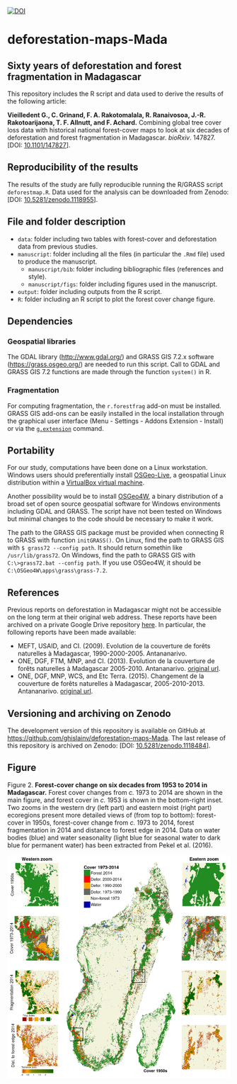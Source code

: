 [![DOI](https://zenodo.org/badge/80503650.svg)](https://zenodo.org/badge/latestdoi/80503650)

# deforestation-maps-Mada

## Sixty years of deforestation and forest fragmentation in Madagascar

This repository includes the R script and data used to derive the results of the following article:

**Vieilledent G., C. Grinand, F. A. Rakotomalala, R. Ranaivosoa, J.-R. Rakotoarijaona, T. F. Allnutt, and F. Achard.** Combining global tree cover loss data with historical national forest-cover maps to look at six decades of deforestation and forest fragmentation in Madagascar. _bioRxiv_. 147827. \[DOI: [10.1101/147827](https://doi.org/10.1101/147827)\].

## Reproducibility of the results

The results of the study are fully reproducible running the R/GRASS script `deforestmap.R`. Data used for the analysis can be downloaded from Zenodo: \[DOI: [10.5281/zenodo.1118955](https://doi.org/10.5281/zenodo.1118955)\].

## File and folder description

- `data`: folder including two tables with forest-cover and deforestation data from previous studies.
- `manuscript`: folder including all the files (in particular the `.Rmd` file) used to produce the manuscript.
    - `manuscript/bib`: folder including bibliographic files (references and style).
    - `manuscript/figs`: folder including figures used in the manuscript.
- `output`: folder including outputs from the R script.
- `R`: folder including an R script to plot the forest cover change figure.

## Dependencies

### Geospatial libraries

The GDAL library (<http://www.gdal.org/>) and GRASS GIS 7.2.x software (<https://grass.osgeo.org/>) are needed to run this script. Call to GDAL and GRASS GIS 7.2 functions are made through the function `system()` in R. 

### Fragmentation

For computing fragmentation, the `r.forestfrag` add-on must be installed. GRASS GIS add-ons can be easily installed in the local installation through the graphical user interface (Menu - Settings - Addons Extension - Install) or via the [`g.extension`](https://grass.osgeo.org/grass72/manuals/g.extension.html) command.

## Portability

For our study, computations have been done on a Linux workstation. Windows users should preferentially install [OSGeo-Live](https://live.osgeo.org/en/), a geospatial Linux distribution within a [VirtualBox virtual machine](https://live.osgeo.org/en/quickstart/virtualization_quickstart.html).

Another possibility would be to install [OSGeo4W](https://trac.osgeo.org/osgeo4w/), a binary distribution of a broad set of open source geospatial software for Windows environments including GDAL and GRASS. The script have not been tested on Windows but minimal changes to the code should be necessary to make it work.

The path to the GRASS GIS package must be provided when connecting R to GRASS with function `initGRASS()`. On Linux, find the path to GRASS GIS with `$ grass72 --config path`. It should return somethin like `/usr/lib/grass72`. On Windows, find the path to GRASS GIS with `C:\>grass72.bat --config path`. If you use OSGeo4W, it should be `C:\OSGeo4W\apps\grass\grass-7.2`.

## References

Previous reports on deforestation in Madagascar might not be accessible on the long term at their original web address. These reports have been archived on a private Google Drive repository [here](https://drive.google.com/drive/folders/1nq8CuMacT0uZuNO6q05al94d6KYp1FaK?usp=sharing). In particular, the following reports have been made available:

- MEFT, USAID, and CI. (2009). Evolution de la couverture de forêts naturelles à Madagascar, 1990-2000-2005. Antananarivo.
- ONE, DGF, FTM, MNP, and CI. (2013). Evolution de la couverture de forêts naturelles à Madagascar 2005-2010. Antananarivo. [original url](https://www.pnae.mg/couverture-de-forets-naturelles-2005-2010).
- ONE, DGF, MNP, WCS, and Etc Terra. (2015). Changement de la couverture de forêts naturelles à Madagascar, 2005-2010-2013. Antananarivo. [original url](https://www.pnae.mg/couverture-de-forets-naturelles-2005-2010-2013).

## Versioning and archiving on Zenodo

The development version of this repository is available on GitHub at <https://github.com/ghislainv/deforestation-maps-Mada>. The last release of this repository is archived on Zenodo: \[DOI: [10.5281/zenodo.1118484](https://doi.org/10.5281/zenodo.1118484)\].

## Figure

Figure 2. **Forest-cover change on six decades from 1953 to 2014 in Madagascar.** Forest cover changes from _c._ 1973 to 2014 are shown in the main figure, and forest cover in _c._ 1953 is shown in the bottom-right inset. Two zooms in the western dry (left part) and eastern moist (right part) ecoregions present more detailed views of (from top to bottom): forest-cover in 1950s, forest-cover change from _c._ 1973 to 2014, forest fragmentation in 2014 and distance to forest edge in 2014. Data on water bodies (blue) and water seasonality (light blue for seasonal water to dark blue for permanent water) has been extracted from Pekel et al. (2016).

<img alt="Evolution deforestation" src="outputs/fig_fcc.png" width="1000">

